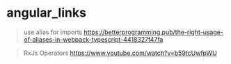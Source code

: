# angular_links

>use alias for imports
https://betterprogramming.pub/the-right-usage-of-aliases-in-webpack-typescript-4418327f47fa


> RxJs Operators
 https://www.youtube.com/watch?v=b59tcUwfpWU
